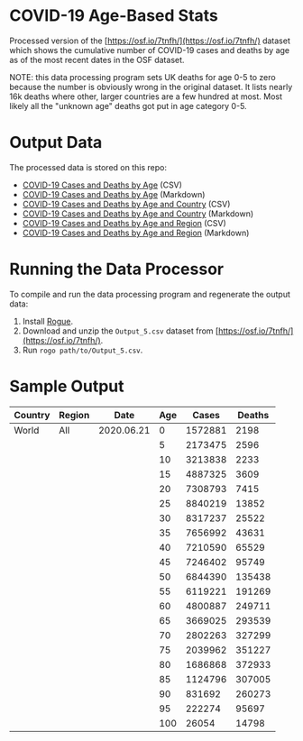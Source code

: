 # COVID-19 Age-Based Stats
Processed version of the [https://osf.io/7tnfh/](https://osf.io/7tnfh/) dataset which shows the cumulative number of COVID-19 cases and deaths by age as of the most recent dates in the OSF dataset.

NOTE: this data processing program sets UK deaths for age 0-5 to zero because the number is obviously wrong
in the original dataset. It lists nearly 16k deaths where other, larger countries are a few hundred at most.
Most likely all the "unknown age" deaths got put in age category 0-5.

# Output Data
The processed data is stored on this repo:

- [COVID-19 Cases and Deaths by Age](Data/COVID-cases-and-deaths-by-age.csv) (CSV)
- [COVID-19 Cases and Deaths by Age](Data/COVID-cases-and-deaths-by-age.md) (Markdown)
- [COVID-19 Cases and Deaths by Age and Country](Data/COVID-cases-and-deaths-by-age-and-country.csv) (CSV)
- [COVID-19 Cases and Deaths by Age and Country](Data/COVID-cases-and-deaths-by-age-and-country.md) (Markdown)
- [COVID-19 Cases and Deaths by Age and Region](Data/COVID-cases-and-deaths-by-age-and-region.csv) (CSV)
- [COVID-19 Cases and Deaths by Age and Region](Data/COVID-cases-and-deaths-by-age-and-region.md) (Markdown)

# Running the Data Processor
To compile and run the data processing program and regenerate the output data:

1. Install [Rogue](https://github.com/AbePralle/Rogue).
2. Download and unzip the `Output_5.csv` dataset from [https://osf.io/7tnfh/](https://osf.io/7tnfh/).
3. Run `rogo path/to/Output_5.csv`.

# Sample Output
Country|Region|Date|Age|Cases|Deaths
-------|------|----|---|-----|------
World|All|2020.06.21|0|1572881|2198
||||5|2173475|2596
||||10|3213838|2233
||||15|4887325|3609
||||20|7308793|7415
||||25|8840219|13852
||||30|8317237|25522
||||35|7656992|43631
||||40|7210590|65529
||||45|7246402|95749
||||50|6844390|135438
||||55|6119221|191269
||||60|4800887|249711
||||65|3669025|293539
||||70|2802263|327299
||||75|2039962|351227
||||80|1686868|372933
||||85|1124796|307005
||||90|831692|260273
||||95|222274|95697
||||100|26054|14798
